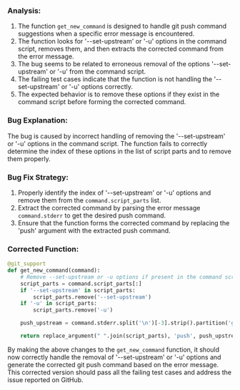 ### Analysis:
1. The function `get_new_command` is designed to handle git push command suggestions when a specific error message is encountered.
2. The function looks for '--set-upstream' or '-u' options in the command script, removes them, and then extracts the corrected command from the error message.
3. The bug seems to be related to erroneous removal of the options '--set-upstream' or '-u' from the command script.
4. The failing test cases indicate that the function is not handling the '--set-upstream' or '-u' options correctly.
5. The expected behavior is to remove these options if they exist in the command script before forming the corrected command.

### Bug Explanation:
The bug is caused by incorrect handling of removing the '--set-upstream' or '-u' options in the command script. The function fails to correctly determine the index of these options in the list of script parts and to remove them properly.

### Bug Fix Strategy:
1. Properly identify the index of '--set-upstream' or '-u' options and remove them from the `command.script_parts` list.
2. Extract the corrected command by parsing the error message `command.stderr` to get the desired push command.
3. Ensure that the function forms the corrected command by replacing the 'push' argument with the extracted push command.

### Corrected Function:
```python
@git_support
def get_new_command(command):
    # Remove --set-upstream or -u options if present in the command script
    script_parts = command.script_parts[:]
    if '--set-upstream' in script_parts:
        script_parts.remove('--set-upstream')
    if '-u' in script_parts:
        script_parts.remove('-u')

    push_upstream = command.stderr.split('\n')[-3].strip().partition('git ')[2]

    return replace_argument(" ".join(script_parts), 'push', push_upstream)
```

By making the above changes to the `get_new_command` function, it should now correctly handle the removal of '--set-upstream' or '-u' options and generate the corrected git push command based on the error message. This corrected version should pass all the failing test cases and address the issue reported on GitHub.